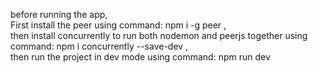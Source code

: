 before running the app,   
First install the peer using command: npm i -g peer ,  
then install concurrently to run both nodemon and peerjs together using command: npm i concurrently --save-dev ,  
then run the project in dev mode using command: npm run dev  

